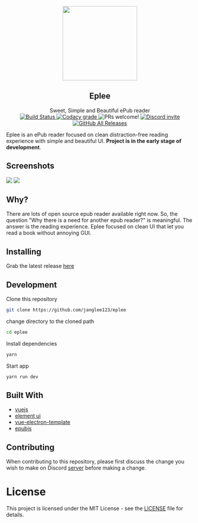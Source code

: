 <div align="center"><img src="https://github.com/Janglee123/eplee/blob/master/build/icons/256x256.png" width="200px" height="200px"><p>
</p><h2>Eplee</h2>
Sweet, Simple and Beautiful ePub reader<br>

<a href="https://dev.azure.com/merupatel123/test2/_build/latest?definitionId=2&amp;branchName=master">
  <img src="https://dev.azure.com/merupatel123/test2/_apis/build/status/test2-CI?branchName=master" alt="Build Status">
</a>

<a href="https://www.codacy.com/app/Janglee123/eplee?utm_source=github.com&amp;utm_medium=referral&amp;utm_content=Janglee123/eplee&amp;utm_campaign=Badge_Grade">
  <img alt="Codacy grade" src="https://img.shields.io/codacy/grade/425ba0a050424bb08aeb15f9b7bcd263.svg?logo=Codacy">
</a>

<a>
<img src="https://img.shields.io/badge/PRs-welcome-brightgreen.svg" alt="PRs welcome!" />
</a>

<a href="https://discord.gg/nrt3QKN">
  <img src="https://img.shields.io/discord/568671056865394688.svg?label=&amp;logo=discord&amp;logoColor=ffffff&amp;color=7389D8&amp;labelColor=6A7EC2" alt="Discord invite">
</a>
<a href="https://github.com/Janglee123/eplee/releases">
<img alt="GitHub All Releases" src="https://img.shields.io/github/downloads/janglee123/eplee/total.svg?label=Downloads&logo=GitHub">
</a>
</div>


Eplee is an ePub reader focused on clean distraction-free reading experience with simple and beautiful UI. **Project is in the early stage of development**.

## Screenshots

![](https://github.com/Janglee123/eplee/blob/master/screenshots/screenshot_2.png) ![](https://github.com/Janglee123/eplee/blob/master/screenshots/screenshot_1.png)

## Why?

There are lots of open source epub reader available right now. So, the question "Why there is a need for another epub reader?" is meaningful. The answer is the reading experience. Eplee focused on clean UI that let you read a book without annoying GUI.

## Installing

Grab the latest release [here](https://github.com/Janglee123/eplee/releases)

## Development

Clone this repository

```bash
git clone https://github.com/janglee123/eplee
```

change directory to the cloned path

```bash
cd eplee
```

Install dependencies

```bash
yarn
```

Start app

```bash
yarn run dev
```

## Built With

- [vuejs](https://vuejs.org/)
- [element ui](https://element.eleme.io/#/en-US)
- [vue-electron-template](https://github.com/mubaidr/vue-electron-template)
- [epubjs](https://github.com/futurepress/epub.js/)

## Contributing

When contributing to this repository, please first discuss the change you wish to make on Discord [server](https://discord.gg/nrt3QKN) before making a change.

# License

This project is licensed under the MIT License - see the [LICENSE](https://github.com/Janglee123/eplee/blob/master/LICENSE) file for details.
